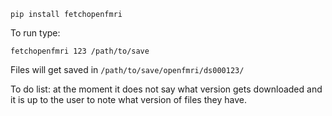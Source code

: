


```
pip install fetchopenfmri
```

To run type:

```
fetchopenfmri 123 /path/to/save
```


Files will get saved in `/path/to/save/openfmri/ds000123/`

To do list: at the moment it does not say what version gets downloaded and it is up to the user to note what version of files they have. 

